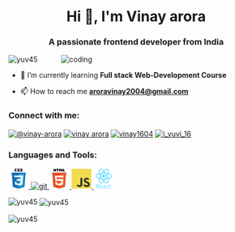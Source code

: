  <h1 align="center">Hi 👋, I'm Vinay arora</h1>
<h3 align="center">A passionate frontend developer from India</h3>
<img align="right" alt="coding" width="400" src="https://user-images.githubusercontent.com/55389276/140866485-8fb1c876-9a8f-4d6a-98dc-08c4981eaf70.gif"/>

<p align="left"> <img src="https://komarev.com/ghpvc/?username=yuv45&label=Profile%20views&color=0e75b6&style=flat" alt="yuv45" /> </p>

- 🌱 I’m currently learning **Full stack Web-Development Course**

- 📫 How to reach me **aroravinay2004@gmail.com**

<h3 align="left">Connect with me:</h3>
<p align="left">
<a href="https://codepen.io/@vinay-arora" target="blank"><img align="center" src="https://raw.githubusercontent.com/rahuldkjain/github-profile-readme-generator/master/src/images/icons/Social/codepen.svg" alt="@vinay-arora" height="30" width="40" /></a>
<a href="https://linkedin.com/in/vinay arora" target="blank"><img align="center" src="https://raw.githubusercontent.com/rahuldkjain/github-profile-readme-generator/master/src/images/icons/Social/linked-in-alt.svg" alt="vinay arora" height="30" width="40" /></a>
<a href="https://codesandbox.com/vinay1604" target="blank"><img align="center" src="https://raw.githubusercontent.com/rahuldkjain/github-profile-readme-generator/master/src/images/icons/Social/codesandbox.svg" alt="vinay1604" height="30" width="40" /></a>
<a href="https://instagram.com/i_yuvi_16" target="blank"><img align="center" src="https://raw.githubusercontent.com/rahuldkjain/github-profile-readme-generator/master/src/images/icons/Social/instagram.svg" alt="i_yuvi_16" height="30" width="40" /></a>
</p>

<h3 align="left">Languages and Tools:</h3>
<p align="left"> <a href="https://www.w3schools.com/css/" target="_blank" rel="noreferrer"> <img src="https://raw.githubusercontent.com/devicons/devicon/master/icons/css3/css3-original-wordmark.svg" alt="css3" width="40" height="40"/> </a> <a href="https://git-scm.com/" target="_blank" rel="noreferrer"> <img src="https://www.vectorlogo.zone/logos/git-scm/git-scm-icon.svg" alt="git" width="40" height="40"/> </a> <a href="https://www.w3.org/html/" target="_blank" rel="noreferrer"> <img src="https://raw.githubusercontent.com/devicons/devicon/master/icons/html5/html5-original-wordmark.svg" alt="html5" width="40" height="40"/> </a> <a href="https://developer.mozilla.org/en-US/docs/Web/JavaScript" target="_blank" rel="noreferrer"> <img src="https://raw.githubusercontent.com/devicons/devicon/master/icons/javascript/javascript-original.svg" alt="javascript" width="40" height="40"/> </a> <a href="https://reactjs.org/" target="_blank" rel="noreferrer"> <img src="https://raw.githubusercontent.com/devicons/devicon/master/icons/react/react-original-wordmark.svg" alt="react" width="40" height="40"/> </a> </p>

<p><img align="left" src="https://github-readme-stats.vercel.app/api/top-langs?username=yuv45&show_icons=true&locale=en&layout=compact" alt="yuv45" /></p>

<p>&nbsp;<img align="center" src="https://github-readme-stats.vercel.app/api?username=yuv45&show_icons=true&locale=en" alt="yuv45" /></p>

<p><img align="center" src="https://github-readme-streak-stats.herokuapp.com/?user=yuv45&" alt="yuv45" /></p>
